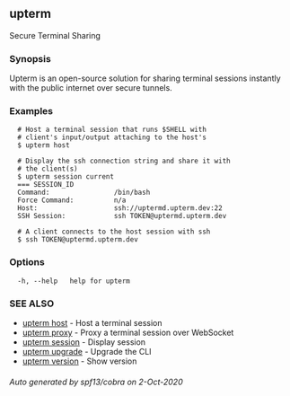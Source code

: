 ## upterm

Secure Terminal Sharing

### Synopsis

Upterm is an open-source solution for sharing terminal sessions instantly with the public internet over secure tunnels.

### Examples

```
  # Host a terminal session that runs $SHELL with
  # client's input/output attaching to the host's
  $ upterm host

  # Display the ssh connection string and share it with
  # the client(s)
  $ upterm session current
  === SESSION_ID
  Command:                /bin/bash
  Force Command:          n/a
  Host:                   ssh://uptermd.upterm.dev:22
  SSH Session:            ssh TOKEN@uptermd.upterm.dev

  # A client connects to the host session with ssh
  $ ssh TOKEN@uptermd.upterm.dev
```

### Options

```
  -h, --help   help for upterm
```

### SEE ALSO

* [upterm host](upterm_host.md)	 - Host a terminal session
* [upterm proxy](upterm_proxy.md)	 - Proxy a terminal session over WebSocket
* [upterm session](upterm_session.md)	 - Display session
* [upterm upgrade](upterm_upgrade.md)	 - Upgrade the CLI
* [upterm version](upterm_version.md)	 - Show version

###### Auto generated by spf13/cobra on 2-Oct-2020
